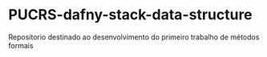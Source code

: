 # PUCRS-dafny-stack-data-structure
Repositorio destinado ao desenvolvimento do primeiro trabalho de métodos formais
